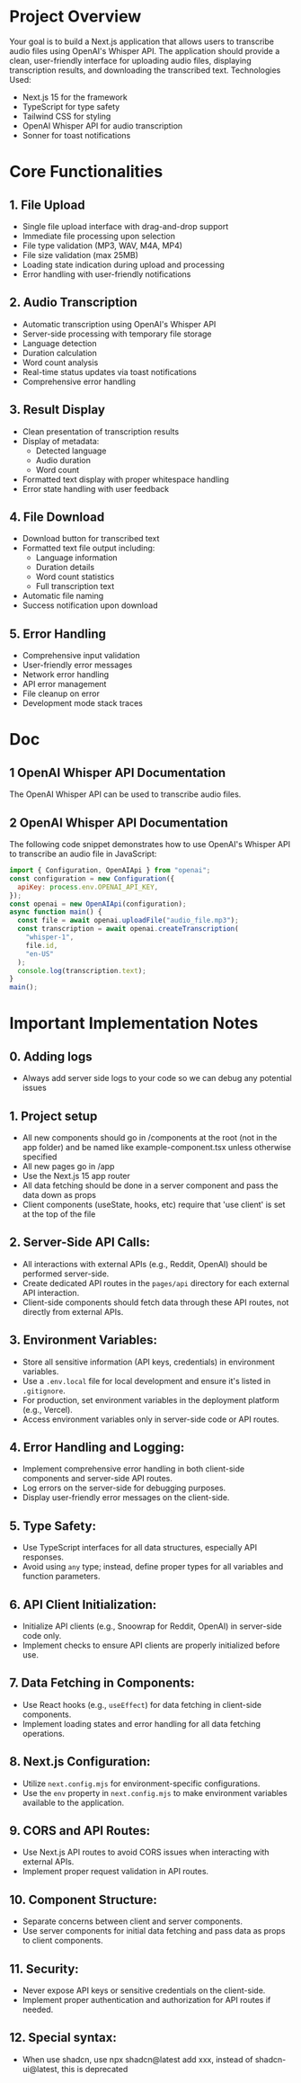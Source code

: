 # Project Overview
Your goal is to build a Next.js application that allows users to transcribe audio files using OpenAI's Whisper API. The application should provide a clean, user-friendly interface for uploading audio files, displaying transcription results, and downloading the transcribed text.
Technologies Used:
- Next.js 15 for the framework
- TypeScript for type safety
- Tailwind CSS for styling
- OpenAI Whisper API for audio transcription
- Sonner for toast notifications
# Core Functionalities
## 1. File Upload
- Single file upload interface with drag-and-drop support
- Immediate file processing upon selection
- File type validation (MP3, WAV, M4A, MP4)
- File size validation (max 25MB)
- Loading state indication during upload and processing
- Error handling with user-friendly notifications
## 2. Audio Transcription
- Automatic transcription using OpenAI's Whisper API
- Server-side processing with temporary file storage
- Language detection
- Duration calculation
- Word count analysis
- Real-time status updates via toast notifications
- Comprehensive error handling
## 3. Result Display
- Clean presentation of transcription results
- Display of metadata:
  * Detected language
  * Audio duration
  * Word count
- Formatted text display with proper whitespace handling
- Error state handling with user feedback
## 4. File Download
- Download button for transcribed text
- Formatted text file output including:
  * Language information
  * Duration details
  * Word count statistics
  * Full transcription text
- Automatic file naming
- Success notification upon download
## 5. Error Handling
- Comprehensive input validation
- User-friendly error messages
- Network error handling
- API error management
- File cleanup on error
- Development mode stack traces
# Doc
## 1 OpenAI Whisper API Documentation
The OpenAI Whisper API can be used to transcribe audio files.
## 2 OpenAI Whisper API Documentation
The following code snippet demonstrates how to use OpenAI's Whisper API to transcribe an audio file in JavaScript:
```javascript
import { Configuration, OpenAIApi } from "openai";
const configuration = new Configuration({
  apiKey: process.env.OPENAI_API_KEY,
});
const openai = new OpenAIApi(configuration);
async function main() {
  const file = await openai.uploadFile("audio_file.mp3");
  const transcription = await openai.createTranscription(
    "whisper-1",
    file.id,
    "en-US"
  );
  console.log(transcription.text);
}
main();
```
# Important Implementation Notes
## 0. Adding logs
- Always add server side logs to your code so we can debug any potential issues
## 1. Project setup
- All new components should go in /components at the root (not in the app folder) and be named like example-component.tsx unless otherwise specified
- All new pages go in /app
- Use the Next.js 15 app router
- All data fetching should be done in a server component and pass the data down as props
- Client components (useState, hooks, etc) require that 'use client' is set at the top of the file
## 2. Server-Side API Calls:
- All interactions with external APIs (e.g., Reddit, OpenAI) should be performed server-side.
- Create dedicated API routes in the `pages/api` directory for each external API interaction.
- Client-side components should fetch data through these API routes, not directly from external APIs.
## 3. Environment Variables:
- Store all sensitive information (API keys, credentials) in environment variables.
- Use a `.env.local` file for local development and ensure it's listed in `.gitignore`.
- For production, set environment variables in the deployment platform (e.g., Vercel).
- Access environment variables only in server-side code or API routes.
## 4. Error Handling and Logging:
- Implement comprehensive error handling in both client-side components and server-side API routes.
- Log errors on the server-side for debugging purposes.
- Display user-friendly error messages on the client-side.
## 5. Type Safety:
- Use TypeScript interfaces for all data structures, especially API responses.
- Avoid using `any` type; instead, define proper types for all variables and function parameters.
## 6. API Client Initialization:
- Initialize API clients (e.g., Snoowrap for Reddit, OpenAI) in server-side code only.
- Implement checks to ensure API clients are properly initialized before use.
## 7. Data Fetching in Components:
- Use React hooks (e.g., `useEffect`) for data fetching in client-side components.
- Implement loading states and error handling for all data fetching operations.
## 8. Next.js Configuration:
- Utilize `next.config.mjs` for environment-specific configurations.
- Use the `env` property in `next.config.mjs` to make environment variables available to the application.
## 9. CORS and API Routes:
- Use Next.js API routes to avoid CORS issues when interacting with external APIs.
- Implement proper request validation in API routes.
## 10. Component Structure:
- Separate concerns between client and server components.
- Use server components for initial data fetching and pass data as props to client components.
## 11. Security:
- Never expose API keys or sensitive credentials on the client-side.
- Implement proper authentication and authorization for API routes if needed.
## 12. Special syntax:
- When use shadcn, use npx shadcn@latest add xxx, instead of shadcn-ui@latest, this is deprecated

